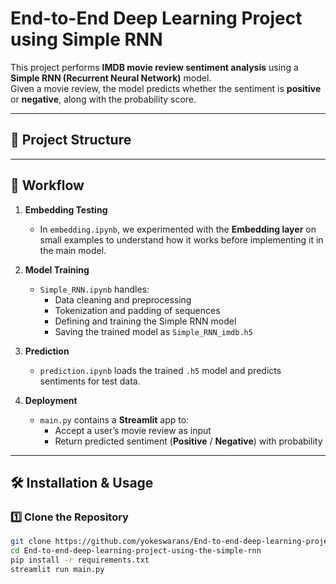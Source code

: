 # End-to-End Deep Learning Project using Simple RNN

This project performs **IMDB movie review sentiment analysis** using a **Simple RNN (Recurrent Neural Network)** model.  
Given a movie review, the model predicts whether the sentiment is **positive** or **negative**, along with the probability score.

---

## 📂 Project Structure


---

## 📜 Workflow

1. **Embedding Testing**  
   - In `embedding.ipynb`, we experimented with the **Embedding layer** on small examples to understand how it works before implementing it in the main model.

2. **Model Training**  
   - `Simple_RNN.ipynb` handles:
     - Data cleaning and preprocessing
     - Tokenization and padding of sequences
     - Defining and training the Simple RNN model
     - Saving the trained model as `Simple_RNN_imdb.h5`

3. **Prediction**  
   - `prediction.ipynb` loads the trained `.h5` model and predicts sentiments for test data.

4. **Deployment**  
   - `main.py` contains a **Streamlit** app to:
     - Accept a user’s movie review as input
     - Return predicted sentiment (**Positive** / **Negative**) with probability

---

## 🛠 Installation & Usage

### 1️⃣ Clone the Repository
```bash
git clone https://github.com/yokeswarans/End-to-end-deep-learning-project-using-the-simple-rnn.git
cd End-to-end-deep-learning-project-using-the-simple-rnn 
pip install -r requirements.txt
streamlit run main.py
